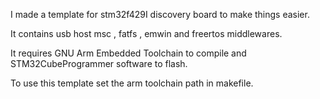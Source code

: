 I made a template for stm32f429I discovery board to make things easier.

It contains usb host msc , fatfs , emwin and freertos middlewares.

It requires GNU Arm Embedded Toolchain to compile and STM32CubeProgrammer software to flash.

To use this template set the arm toolchain path in makefile. 
